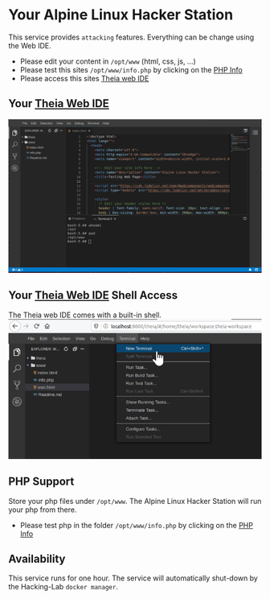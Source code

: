 # Your Alpine Linux Hacker Station
This service provides `attacking` features. Everything can be change using the Web IDE. 

* Please edit your content in `/opt/www` (html, css, js, ...)
* Please test this sites `/opt/www/info.php` by clicking on the [PHP Info](/info.php)
* Please access this sites [Theia web IDE](/theia/#/home/theia/workspace.theia-workspace)



## Your [Theia Web IDE](/theia/#/home/theia/workspace.theia-workspace) 


![Theia](./img/theia.png)


## Your [Theia Web IDE](/theia/#/home/theia/workspace.theia-workspace)  Shell Access
The Theia web IDE comes with a built-in shell. 
![Theia](./img/shell.png)

## PHP Support
Store your php files under `/opt/www`. The Alpine Linux Hacker Station will run your php from there. 

* Please test php in the folder `/opt/www/info.php` by clicking on the [PHP Info](/info.php)



## Availability

This service runs for one hour. The service will automatically shut-down by the Hacking-Lab `docker manager`. 

